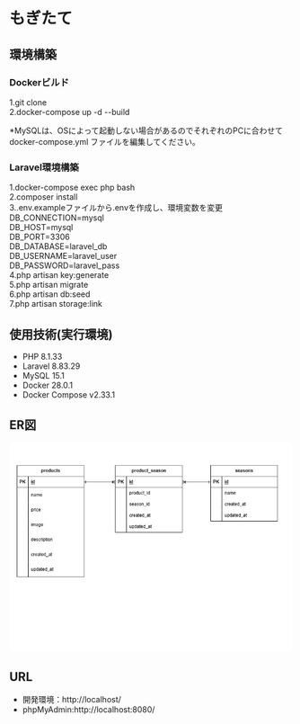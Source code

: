 # もぎたて

## 環境構築
### Dockerビルド
1.git clone  
2.docker-compose up -d --build  

*MySQLは、OSによって起動しない場合があるのでそれぞれのPCに合わせて docker-compose.yml ファイルを編集してください。  

### Laravel環境構築
1.docker-compose exec php bash  
2.composer install  
3..env.exampleファイルから.envを作成し、環境変数を変更
  DB_CONNECTION=mysql  
  DB_HOST=mysql  
  DB_PORT=3306  
  DB_DATABASE=laravel_db  
  DB_USERNAME=laravel_user  
  DB_PASSWORD=laravel_pass  
4.php artisan key:generate  
5.php artisan migrate  
6.php artisan db:seed  
7.php artisan storage:link  


## 使用技術(実行環境)
- PHP 8.1.33
- Laravel 8.83.29
- MySQL 15.1
- Docker 28.0.1
- Docker Compose v2.33.1

## ER図
![ER Diagram](./erd.png)

## URL
- 開発環境：http://localhost/
- phpMyAdmin:http://localhost:8080/